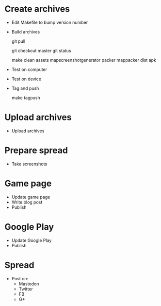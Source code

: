 # Create archives

- Edit Makefile to bump version number

- Build archives

    git pull

    git checkout master
    git status

    make clean assets mapscreenshotgenerator packer mappacker dist apk

- Test on computer
- Test on device

- Tag and push

    make tagpush

# Upload archives

- Upload archives

# Prepare spread

- Take screenshots

# Game page

- Update game page
- Write blog post
- Publish

# Google Play

- Update Google Play
- Publish

# Spread

- Post on:
    - Mastodon
    - Twitter
    - FB
    - G+
